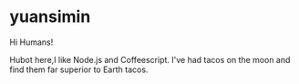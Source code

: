 # yuansimin

Hi Humans!

Hubot here,I like Node.js and Coffeescript.
I've had tacos on the moon and find them far superior to Earth tacos.
